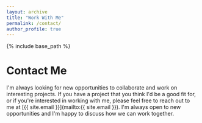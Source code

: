 ```yaml
---
layout: archive
title: "Work With Me"
permalink: /contact/
author_profile: true
---
```


{% include base_path %}

# Contact Me

I'm always looking for new opportunities to collaborate and work on interesting projects. If you have a project that you think I'd be a good fit for, or if you're interested in working with me, please feel free to reach out to me at [{{ site.email }}](mailto:{{ site.email }}). I'm always open to new opportunities and I'm happy to discuss how we can work together.